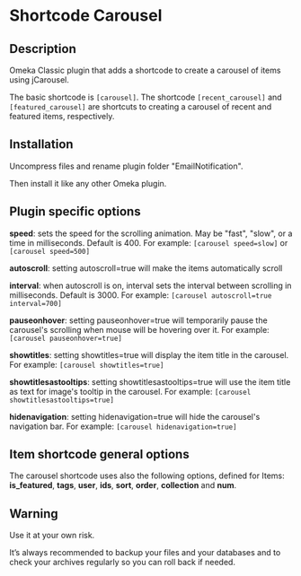 # Shortcode Carousel

## Description
Omeka Classic plugin that adds a shortcode to create a carousel of items using jCarousel.

The basic shortcode is `[carousel]`. 
The shortcode `[recent_carousel]` and `[featured_carousel]` are shortcuts to creating a carousel of recent and featured items, respectively.

## Installation
Uncompress files and rename plugin folder "EmailNotification".

Then install it like any other Omeka plugin.

## Plugin specific options
**speed**: sets the speed for the scrolling animation. May be "fast", "slow", or a time in milliseconds. Default is 400. For example: `[carousel speed=slow]` or `[carousel speed=500]`

**autoscroll**: setting autoscroll=true will make the items automatically scroll

**interval**: when autoscroll is on, interval sets the interval between scrolling in milliseconds. Default is 3000. For example: `[carousel autoscroll=true interval=700]`

**pauseonhover**: setting pauseonhover=true will temporarily pause the carousel's scrolling when mouse will be hovering over it. For example: `[carousel pauseonhover=true]`

**showtitles**: setting showtitles=true will display the item title in the carousel. For example: `[carousel showtitles=true]`

**showtitlesastooltips**: setting showtitlesastooltips=true will use the item title as text for image's tooltip in the carousel. For example: `[carousel showtitlesastooltips=true]`

**hidenavigation**: setting hidenavigation=true will hide the carousel's navigation bar. For example: `[carousel hidenavigation=true]`

## Item shortcode general options
The carousel shortcode uses also the following options, defined for Items: **is_featured**, **tags**, **user**, **ids**, **sort**, **order**, **collection** and **num**.

## Warning
Use it at your own risk.

It’s always recommended to backup your files and your databases and to check your archives regularly so you can roll back if needed.
